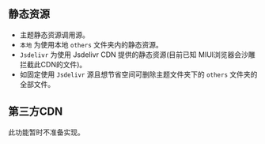 ## 静态资源
- 主题静态资源调用源。
- `本地` 为使用本地 `others` 文件夹内的静态资源。
- `Jsdelivr` 为使用 Jsdelivr CDN 提供的静态资源(目前已知 MIUI浏览器会沙雕拦截此CDN的文件)。
- 如固定使用 `Jsdelivr` 源且想节省空间可删除主题文件夹下的 `others` 文件夹的全部文件。

## 第三方CDN
此功能暂时不准备实现。